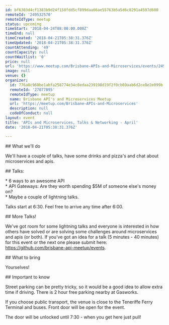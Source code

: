 ```yaml
---
id: bf6303d4cf1383b9d24f158fdd5cf899daa66ae55763b5a5d6c8291a4597d600
remoteId: '249532570'
remoteIdType: meetup
status: upcoming
timeStart: '2018-04-24T08:00:00.000Z'
timeEnd: null
timeCreated: '2018-04-21T05:38:31.376Z'
timeUpdated: '2018-04-21T05:38:31.376Z'
countAttending: '49'
countCapacity: null
countWaitlist: '0'
price: null
url: 'https://www.meetup.com/Brisbane-APIs-and-Microservices/events/249532570/'
image: null
venue: {}
organizer:
  id: 776a0c960be1abfa258774e34c8edaa239198d19f2f0cb69aab6d2ce8e2e099b
  remoteId: '27077895'
  remoteIdType: meetup
  name: Brisbane API's and Microservices Meetup
  url: 'https://meetup.com/Brisbane-APIs-and-Microservices'
  description: null
  codeOfConduct: null
layout: event
title: 'APIs and Microservices, Talks & Networking - April'
date: '2018-04-21T05:38:31.376Z'

---
```

<p>## What we'll do</p> <p>We'll have a couple of talks, have some drinks and pizza's and chat about microservices and apis.</p> <p>## Talks:</p> <p>* 6 ways to an awesome API<br/>* API Gateways: Are they worth spending $5M of someone else's money on?<br/>* Maybe a couple of lightning talks.</p> <p>Talks start at 6:30. Feel free to arrive any time after 6:00.</p> <p>## More Talks!</p> <p>We've got room for some lightning talks and everyone is interested in how others have solved or are solving some challenges around microservices and apis (or both). If you've got an idea for a talk (5 minutes - 40 minutes) for this event or the next one please submit here: <a href="https://github.com/brisbane-api-meetup/events" class="linkified">https://github.com/brisbane-api-meetup/events</a>.</p> <p>## What to bring</p> <p>Yourselves!</p> <p>## Important to know</p> <p>Street parking can be pretty tricky, so it would be a good idea to allow extra time if driving. There is 2 hour free parking nearby at Gasworks.</p> <p>If you choose public transport, the venue is close to the Teneriffe Ferry Terminal and buses. Front door will be open for the event.</p> <p>The door will be unlocked until 7:30 - when you get here just pull!</p>
